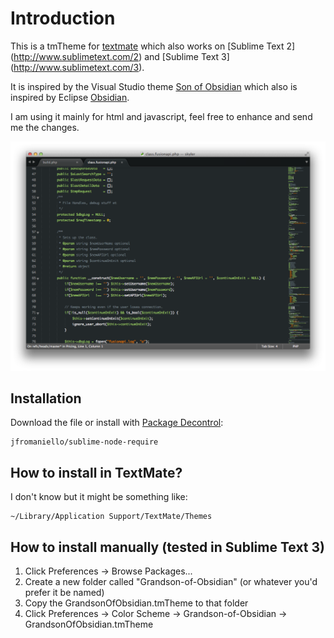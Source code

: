 Introduction
============

This is a tmTheme for [textmate](http://macromates.com/) which also works on [Sublime Text 2] (http://www.sublimetext.com/2) and [Sublime Text 3] (http://www.sublimetext.com/3).

It is inspired by the Visual Studio theme [Son of Obsidian](http://studiostyl.es/schemes/son-of-obsidian) which also is inspired by Eclipse [Obsidian](http://www.eclipsecolorthemes.org/?view=theme&id=21).

I am using it mainly for html and javascript, feel free to enhance and send me the changes.

![Grandson of Obsidian](screenshot.png)


## Installation 

Download the file or install with [Package Decontrol](https://github.com/jfromaniello/Sublime-Package-Decontrol):

~~~
jfromaniello/sublime-node-require
~~~

## How to install in TextMate?

I don't know but it might be something like:

	~/Library/Application Support/TextMate/Themes

## How to install manually (tested in Sublime Text 3)

1. Click Preferences -> Browse Packages...
2. Create a new folder called "Grandson-of-Obsidian" (or whatever you'd prefer it be named)
3. Copy the GrandsonOfObsidian.tmTheme to that folder
4. Click Preferences -> Color Scheme -> Grandson-of-Obsidian -> GrandsonOfObsidian.tmTheme
